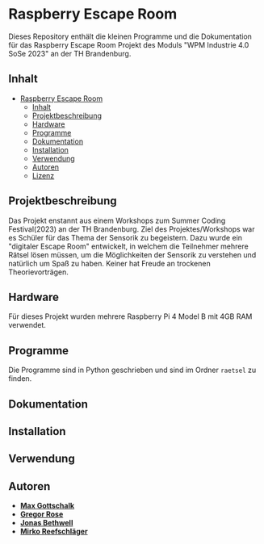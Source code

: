 # Raspberry Escape Room

Dieses Repository enthält die kleinen Programme und die Dokumentation für das Raspberry Escape Room Projekt des Moduls "WPM Industrie 4.0 SoSe 2023" an der TH Brandenburg.

## Inhalt

- [Raspberry Escape Room](#raspberry-escape-room)
  - [Inhalt](#inhalt)
  - [Projektbeschreibung](#projektbeschreibung)
  - [Hardware](#hardware)
  - [Programme](#programme)
  - [Dokumentation](#dokumentation)
  - [Installation](#installation)
  - [Verwendung](#verwendung)
  - [Autoren](#autoren)
  - [Lizenz](#lizenz)

## Projektbeschreibung

Das Projekt enstannt aus einem Workshops zum Summer Coding Festival(2023) an der TH Brandenburg. Ziel des Projektes/Workshops war es Schüler für das Thema der Sensorik zu begeistern. Dazu wurde ein "digitaler Escape Room" entwickelt, in welchem die Teilnehmer mehrere Rätsel lösen müssen, um die Möglichkeiten der Sensorik zu verstehen und natürlich um Spaß zu haben. Keiner hat Freude an trockenen Theorievorträgen.

## Hardware

Für dieses Projekt wurden mehrere Raspberry Pi 4 Model B mit 4GB RAM verwendet.

## Programme

Die Programme sind in Python geschrieben und sind im Ordner `raetsel` zu finden.

## Dokumentation

## Installation

## Verwendung

## Autoren

- [**Max Gottschalk**](https://github.com/max-got)
- [**Gregor Rose**](https://github.com/Grulk47)
- [**Jonas Bethwell**](#)
- [**Mirko Reefschläger**](#)
